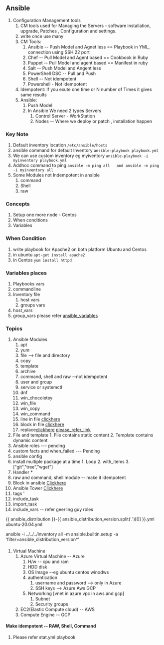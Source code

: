 ## Ansible 
  1. Configuration Management tools 
     1. CM tools used for Managing the Servers - software installation, upgrade, Patches , Configuration and settings. 
     2. write once use many 
     3. CM Tools: 
         1. Ansible -- Push Model and Agnet less == Playbook in YML, connection using SSH 22 port
         2. Chef    -- Pull Model  and Agent based  == Cookbook in Ruby
         3. Puppet   -- Pull Model  and agent based  == Manifest in ruby
         4. Salt     -- Push Model  and Angent less
         5. PowerShell DSC -- Pull and Push 
         6. Shell  -- Not idempotent
         7. Powershell - Not idempotent 
     4. Idempotent: If you exute one time or N number of Times it gives same results
     5. Ansible: 
          1. Push Model 
          2. In Ansible We need 2 types Servers 
                1. Control Server - WorkStation 
                2. Nodes -- Where we deploy or patch , installation happen  


### Key Note
  1. Default inventory location ```/etc/ansible/hosts``` 
  2. ansible command for default Inventory ```ansible-playbook playbook.yml``` 
  3. We can use custom inventory eg myiventory ```ansible-playbook -i myinventory playbook.yml```  
  4. Addhoc command to ping  ```ansible -m ping all   and ansible -m ping -i myinventory all``` 
  5. Some Modules not Indempotent in ansible 
      1. command 
      2. Shell
      3. raw 

### Concepts
  1. Setup one more node - Centos 
  2. When conditions 
  3. Variables 
  
### When Condition
  1. write playbook for Apache2 on both platform Ubuntu and Centos 
  2. in ubuntu ```apt-get install apache2```
  3. in Centos ```yum install httpd```  

### Variables places
  1. Playbooks vars
  2. commandline
  3. Inventory file 
       1. host vars
       2. groups vars
  4. host_vars
  5. group_vars 
  please refer [ansible_variables](https://docs.ansible.com/ansible/latest/user_guide/playbooks_variables.html)


### Topics
1. Ansible Modules 
     1. apt
     2. yum
     3. file  --> file and directory
     4. copy
     5. template
     6. archive
     7. command, shell and raw --not idempotent 
     8. user and group 
     9. service or systemctl 
     10. dnf 
     11. win_chocoletey
     12. win_file
     13. win_copy 
     14. win_command
     15. line in file [clickhere](https://docs.ansible.com/ansible/latest/collections/ansible/builtin/lineinfile_module.html)
     16. block in file [clickhere](https://docs.ansible.com/ansible/latest/collections/ansible/builtin/blockinfile_module.html)
     17. replace[clickhere](https://docs.ansible.com/ansible/latest/collections/ansible/builtin/replace_module.html)
    [please_refer_link](https://docs.ansible.com/ansible/2.9/modules/list_of_all_modules.html)
2. File and template 
       1. File contains static content 
       2. Template contains dynamic content 
3. Ansible roles  --- pending 
4. custom facts and when_failed --- Pending 
5. ansible config 
6. install multiple package at a time 
         1. Loop
         2. with_items 
         3. ["git","tree","wget"]  
7. Handler *
8. raw and command, shell module -- make it idempotent
9. Block in ansible [Clickhere](https://docs.ansible.com/ansible/latest/user_guide/playbooks_blocks.html)
10.  Ansible Tower [Clickhere](https://www.redhat.com/sysadmin/intro-ansible-tower#:~:text=Ansible%20Tower%20is%20the%20enterprise,and%20running%20in%20your%20environments.)
11.  tags '
12.  include_task
13.  import_task
14.  include_vars -- refer geerling guy roles

{{ ansible_distribution }}-{{ ansible_distribution_version.split('.')[0] }}.yml
ubuntu-20.04.yml


ansible -i ../../../inventory all -m ansible.builtin.setup -a 'filter=ansible_distribution_version*'


#### 
  1. Virtual Machine 
     1. Azure Virtual Machine  -- Azure
        1. H/w -- cpu and ram 
        2. HDD disk 
        3. OS Image --eg ubuntu centos winodws
        4. authentication 
              1. username and password --> only in Azure
              2. SSH keys --> Azure Aws GCP 
        5. Networking [vnet in azure  vpc in aws and gcp]
            1. Subnet
            2. Security groups
     2. EC2(Elastic Compute cloud) -- AWS 
     3. Compute Engine -- GCP 


#### Make idempotent -- RAW, Shell, Command 
  1. Please refer stat.yml playbook 
  






  
    

  

